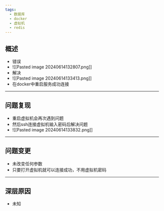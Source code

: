 ```yaml
---
tags:
  - 数据库
  - docker
  - 虚拟机
  - redis
---
```


## 概述

 - 错误
 - ![[Pasted image 20240614132807.png]]
 - 解决
 - ![[Pasted image 20240614133413.png]]
 - 在docker中重启服务成功连接

---

## 问题复现

- 重启虚拟机会再次遇到问题
- 然后ssh连接虚拟机输入密码后解决问题
- ![[Pasted image 20240614133832.png]]

---
## 问题变更

 - 未改变任何参数
 - 只要打开虚拟机就可以连接成功，不用虚拟机密码

---

## 深层原因

- 未知